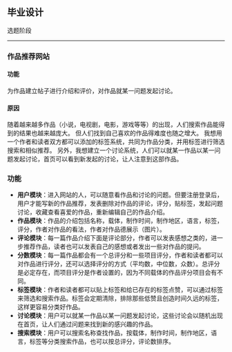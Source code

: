 ## 毕业设计 ##
选题阶段
***
### 作品推荐网站 ###
#### 功能 ####
为作品建立帖子进行介绍和评价，对作品就某一问题发起讨论。
#### 原因 ####
随着越来越多作品（小说，电视剧，电影，游戏等等）的出现，人们搜索作品能得到的结果也越来越庞大。
但人们找到自己喜欢的作品得难度也随之增大。
我想用一个作者和读者双方都可以添加的标签系统，共同为作品分类，并用标签进行筛选搜索和相似推荐。
另外，我想建立一个讨论系统，人们可以就某一作品以某一问题发起讨论，首页可以看到新发起的讨论，让人注意到这部作品。
### 功能 ###
* **用户模块**：进入网站的人，可以随意看作品和讨论的问题。但要注册登录后，用户才能写新的作品推荐，发表删除对作品的评论，评分，贴标签，发起问题讨论，收藏查看喜爱的作品，重新编辑自己的作品介绍。
* **作品模块**：作品的介绍包括名称，载体，制作时间，制作地区，语言，标签，评分，作者对作品的看法，作者对作品德展示（图片）。
* **评论模块**：每一篇作品介绍下面是评论部分，作者可以发表感想之类的，进一步推荐作品，读者也可以发表自己的感想或者发出一些对作品的提问。
* **分数模块**：每一篇作品都会有一个总评分和一些项目评分，作者和读者都可以对作品进行评分，还可以选择评分的方式（平均数，中位数，众数）。总评分是必定存在，而项目评分是作者设置的，因为不同载体的作品评分项目会有不同。
* **标签模块**：作者和读者都可以贴上标签和给已存在的标签点赞，可以通过标签来筛选和搜索作品。标签会定期清除，排除那些低赞且创造时间久远的标签，这样更容易分类好作品。
* **讨论模块**：用户可以就某一作品以某一问题发起讨论，这些讨论会以随机出现在首页，让人们通过问题来找到新的感兴趣的作品。
* **搜索模块**：用户可以搜索名称查找作品，按载体，制作时间，制作地区，语言，标签等分类搜索作品，也可以按总评分，评论数排序。